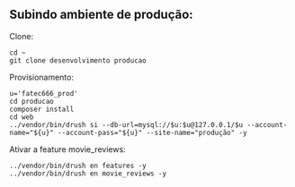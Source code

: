 ## Subindo ambiente de produção: 

Clone:
   
    cd ~
    git clone desenvolvimento producao

Provisionamento:   

    u='fatec666_prod'
    cd producao
    composer install
    cd web
    ../vendor/bin/drush si --db-url=mysql://$u:$u@127.0.0.1/$u --account-name="${u}" --account-pass="${u}" --site-name="produção" -y

Ativar a feature movie_reviews:

    ../vendor/bin/drush en features -y
    ../vendor/bin/drush en movie_reviews -y
